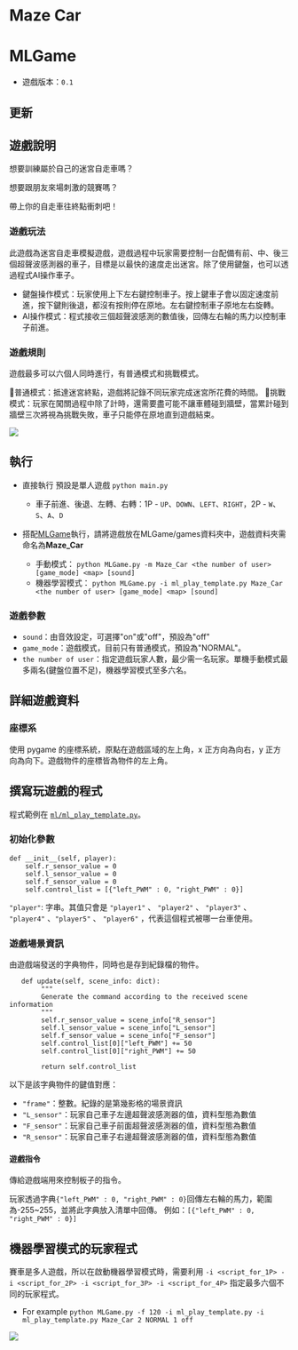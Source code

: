# Maze Car

# MLGame


* 遊戲版本：`0.1`

## 更新

## 遊戲說明

想要訓練屬於自己的迷宮自走車嗎？

想要跟朋友來場刺激的競賽嗎？

帶上你的自走車往終點衝刺吧！

### 遊戲玩法

此遊戲為迷宮自走車模擬遊戲，遊戲過程中玩家需要控制一台配備有前、中、後三個超聲波感測器的車子，目標是以最快的速度走出迷宮。除了使用鍵盤，也可以透過程式AI操作車子。

- 鍵盤操作模式：玩家使用上下左右鍵控制車子。按上鍵車子會以固定速度前進，按下鍵則後退，都沒有按則停在原地。左右鍵控制車子原地左右旋轉。
- AI操作模式：程式接收三個超聲波感測的數值後，回傳左右輪的馬力以控制車子前進。

### 遊戲規則

遊戲最多可以六個人同時進行，有普通模式和挑戰模式。

🚗普通模式：抵達迷宮終點，遊戲將記錄不同玩家完成迷宮所花費的時間。
🚨挑戰模式：玩家在闖關過程中除了計時，還需要盡可能不讓車體碰到牆壁，當累計碰到牆壁三次將視為挑戰失敗，車子只能停在原地直到遊戲結束。

![](https://i.imgur.com/ymZZMyO.png)



## 執行
* 直接執行 預設是單人遊戲
`python main.py`
    * 車子前進、後退、左轉、右轉：1P - `UP`、`DOWN`、`LEFT`、`RIGHT`，2P - `W`、`S`、`A`、`D`
    

* 搭配[MLGame](https://github.com/LanKuDot/MLGame)執行，請將遊戲放在MLGame/games資料夾中，遊戲資料夾需命名為**Maze_Car**
    * 手動模式：
`python MLGame.py -m Maze_Car <the number of user> [game_mode] <map> [sound]`
    * 機器學習模式：
`python MLGame.py -i ml_play_template.py Maze_Car <the number of user> [game_mode] <map> [sound]`

### 遊戲參數

* `sound`：由音效設定，可選擇"on"或"off"，預設為"off"
* `game_mode`：遊戲模式，目前只有普通模式，預設為"NORMAL"。
* `the number of user`：指定遊戲玩家人數，最少需一名玩家。單機手動模式最多兩名(鍵盤位置不足)，機器學習模式至多六名。

## 詳細遊戲資料

### 座標系

使用 pygame 的座標系統，原點在遊戲區域的左上角，x 正方向為向右，y 正方向為向下。遊戲物件的座標皆為物件的左上角。



## 撰寫玩遊戲的程式

程式範例在 [`ml/ml_play_template.py`](https://github.com/yen900611/RacingCar/blob/master/ml/ml_play_template.py)。


### 初始化參數
```python=2
def __init__(self, player):
    self.r_sensor_value = 0
    self.l_sensor_value = 0
    self.f_sensor_value = 0
    self.control_list = [{"left_PWM" : 0, "right_PWM" : 0}]
```
`"player"`: 字串。其值只會是 `"player1"` 、 `"player2"` 、 `"player3"` 、 `"player4"` 、`"player5"` 、 `"player6"` ，代表這個程式被哪一台車使用。


### 遊戲場景資訊

由遊戲端發送的字典物件，同時也是存到紀錄檔的物件。
```python=17
   def update(self, scene_info: dict):
        """
        Generate the command according to the received scene information
        """
        self.r_sensor_value = scene_info["R_sensor"]
        self.l_sensor_value = scene_info["L_sensor"]
        self.f_sensor_value = scene_info["F_sensor"]
        self.control_list[0]["left_PWM"] += 50
        self.control_list[0]["right_PWM"] += 50

        return self.control_list

```
以下是該字典物件的鍵值對應：

* `"frame"`：整數。紀錄的是第幾影格的場景資訊
* `"L_sensor"`：玩家自己車子左邊超聲波感測器的值，資料型態為數值
* `"F_sensor"`：玩家自己車子前面超聲波感測器的值，資料型態為數值
* `"R_sensor"`：玩家自己車子右邊超聲波感測器的值，資料型態為數值

#### 遊戲指令

傳給遊戲端用來控制板子的指令。

玩家透過字典`{"left_PWM" : 0, "right_PWM" : 0}`回傳左右輪的馬力，範圍為-255~255，並將此字典放入清單中回傳。
例如：`[{"left_PWM" : 0, "right_PWM" : 0}]`

## 機器學習模式的玩家程式

賽車是多人遊戲，所以在啟動機器學習模式時，需要利用 `-i <script_for_1P> -i <script_for_2P> -i <script_for_3P> -i <script_for_4P>` 指定最多六個不同的玩家程式。
* For example
`python MLGame.py -f 120 -i ml_play_template.py -i ml_play_template.py Maze_Car 2 NORMAL 1 off`


![](https://i.imgur.com/ubPC8Fp.jpg)
